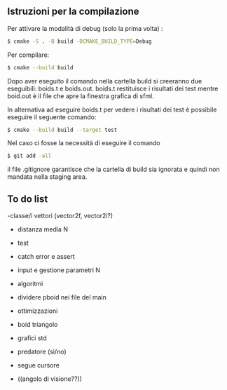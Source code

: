## Istruzioni per la compilazione

Per attivare la modalità di debug (solo la prima volta) :

```bash
$ cmake -S . -B build -DCMAKE_BUILD_TYPE=Debug
```

Per compilare:

```bash
$ cmake --build build
```
Dopo aver eseguito il comando nella cartella build si creeranno due eseguibili: boids.t e boids.out. boids.t restituisce i risultati dei test
mentre boid.out è il file che apre la finestra grafica di sfml.

In alternativa ad eseguire boids.t per vedere i risultati dei test è possibile eseguire il seguente comando:
```bash
$ cmake --build build --target test
```

Nel caso ci fosse la necessità di eseguire il comando
```bash
$ git add -all
```
il file .gitignore garantisce che la cartella di build sia ignorata e quindi non mandata nella staging area.



## To do list
-classe/i vettori (vector2f, vector2i?)

- distanza media N
- test
- catch error e assert
- input e gestione parametri N
- algoritmi
- dividere pboid nei file del main
- ottimizzazioni
- boid triangolo
- grafici std
- predatore (sì/no)
- segue cursore

- ((angolo di visione??))

